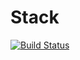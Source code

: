 # Stack
[![Build Status](https://travis-ci.org/oVokick/Stack_tests.svg?branch=master)](https://travis-ci.org/oVokick/Stack_tests)
